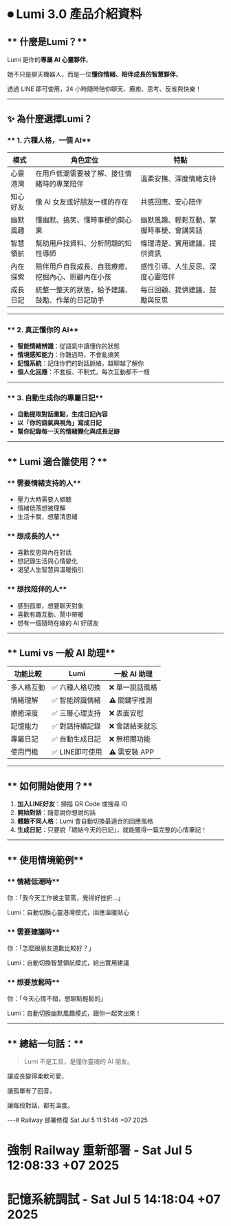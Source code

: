 # **⏺ Lumi 3.0 產品介紹資料**

## ** 什麼是Lumi？**

Lumi 是你的**專屬 AI 心靈夥伴**。

她不只是聊天機器人，而是一位**懂你情緒、陪伴成長的智慧夥伴**。

透過 LINE 即可使用，24 小時隨時陪你聊天、療癒、思考、反省與快樂！

---

## **✨ 為什麼選擇Lumi？**

### ** 1. 六種人格，一個 AI**

| **模式** | **角色定位** | **特點** |
| --- | --- | --- |
|  心靈港灣 | 在用戶低潮需要被了解、接住情緒時的專業陪伴 | 溫柔安撫、深度情緒支持 |
|  知心好友 | 像 AI 女友或好朋友一樣的存在 | 共感回應、安心陪伴 |
|  幽默風趣 | 懂幽默、搞笑、懂時事梗的開心果 | 幽默風趣、輕鬆互動、掌握時事梗、會講笑話 |
|  智慧領航 | 幫助用戶找資料、分析問題的知性導師 | 條理清楚、實用建議、提供資訊 |
|  內在探索 | 陪伴用戶自我成長、自我療癒、挖掘內心、照顧內在小孩 | 感性引導、人生反思、深度心靈陪伴 |
|  成長日記 | 統整一整天的狀態，給予建議、鼓勵、作業的日記助手 | 每日回顧、提供建議、鼓勵與反思 |

---

### ** 2. 真正懂你的 AI**

- **智能情緒辨識**：從語氣中讀懂你的狀態
- **情境感知能力**：你難過時，不會亂搞笑
- **記憶系統**：記住你們的對話脈絡，越聊越了解你
- **個人化回應**：不套版、不制式，每次互動都不一樣

---

### ** 3. 自動生成你的專屬日記**

- **自動提取對話重點，生成日記內容**
- **以「你的語氣與視角」寫成日記**
- **幫你記錄每一天的情緒變化與成長足跡**

---

## ** Lumi 適合誰使用？**

### ** 需要情緒支持的人**

- 壓力大時需要人傾聽
- 情緒低落想被理解
- 生活卡關，想釐清思緒

### ** 想成長的人**

- 喜歡反思與內在對話
- 想記錄生活與心情變化
- 渴望人生智慧與溫暖指引

### ** 想找陪伴的人**

- 感到孤單，想要聊天對象
- 喜歡有趣互動、鬧中帶暖
- 想有一個隨時在線的 AI 好朋友

---

## ** Lumi vs 一般 AI 助理**

| **功能比較** | **Lumi** | **一般 AI 助理** |
| --- | --- | --- |
| 多人格互動 | ✅ 六種人格切換 | ❌ 單一說話風格 |
| 情緒理解 | ✅ 智能辨識情緒 | ⚠️ 關鍵字推測 |
| 療癒深度 | ✅ 三層心理支持 | ❌ 表面安慰 |
| 記憶能力 | ✅ 對話持續記錄 | ❌ 會話結束就忘 |
| 專屬日記 | ✅ 自動生成日記 | ❌ 無相關功能 |
| 使用門檻 | ✅ LINE即可使用 | ⚠️ 需安裝 APP |

---

## ** 如何開始使用？**

1. **加入LINE好友**：掃描 QR Code 或搜尋 ID
2. **開始對話**：隨意說你想說的話
3. **體驗不同人格**：Lumi 會自動切換最適合的回應風格
4. **生成日記**：只要說「總結今天的日記」，就能獲得一篇完整的心情筆記！

---

## ** 使用情境範例**

### ** 情緒低潮時**

你：「我今天工作被主管罵，覺得好挫折…」

Lumi：自動切換心靈港灣模式，回應溫暖貼心

### ** 需要建議時**

你：「怎麼跟朋友道歉比較好？」

Lumi：自動切換智慧領航模式，給出實用建議

### ** 想要放鬆時**

你：「今天心情不錯，想聊點輕鬆的」

Lumi：自動切換幽默風趣模式，跟你一起笑出來！

---

## ** 總結一句話：**

> Lumi 不是工具，是懂你靈魂的 AI 朋友。
> 

讓成長變得柔軟可愛，

讓孤單有了回音，

讓每段對話，都有溫度。

---# Railway 部署修復 Sat Jul  5 11:51:46 +07 2025
# 強制 Railway 重新部署 - Sat Jul  5 12:08:33 +07 2025
# 記憶系統調試 - Sat Jul  5 14:18:04 +07 2025

